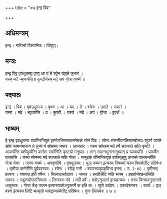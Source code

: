 +++
title = "०७ इन्द्र पिब"

+++
## अधिमन्त्रम्
इन्द्रः। गाथिनो विश्वामित्रः। त्रिष्टुप्।

## मन्त्रः
इन्द्र॒ पिब॒ वृष॑धूतस्य॒ वृष्ण॒ आ यं ते॑ श्ये॒न उ॑श॒ते ज॒भार॑ ।  
यस्य॒ मदे॑ च्या॒वय॑सि॒ प्र कृ॒ष्टीर्यस्य॒ मदे॒ अप॑ गो॒त्रा व॒वर्थ॑ ॥

## पदपाठः
इन्द्र॑ । पिब॑ । वृष॑ऽधूतस्य । वृष्णः॑ । आ । यम् । ते॒ । श्ये॒नः । उ॒श॒ते । ज॒भार॑ ।  
यस्य॑ । मदे॑ । च्य॒वय॑सि । प्र । कृ॒ष्टीः । यस्य॑ । मदे॑ । अप॑ । गो॒त्रा । व॒वर्थ॑ ॥

## भाष्यम्
हे इन्द्र वृषधूतस्य ग्रावभिरभिषुतं वृष्णोऽभिमतफलसेचकं सोमं पिब । श्येनः संसनीयगतिश्छन्दोरूपः सुपर्ण उशते सोमं कामयमानाय ते तुभ्यं यं सोमामा जभार । आजहार । यस्य सोमस्य मदे हर्षे सञ्जाते सति कृष्टीः । आकर्षन्ति वशीकुर्वन्ति कर्मणा सर्वानिति कृष्टयो मनुष्याः । तान् सपत्नभुतान्मनुष्यान् प्र च्यावयसि । प्रकर्षेण पातयसि । यस्य सोमस्य मदे सञ्जाते सति गोत्रा । गामुदकं रश्मिभिरावृतं वर्षास्वृतुषु त्रायन्ते पालयन्तीति गोत्रा मेघाः । तानप ववर्थ । अपवृणोषि । वृषधूतस्य । धूञ् कम्पन इत्यस्य निष्थयां यस्य विभाषेतीट् प्रतिषेधः । तृतीया कर्मणीति पूर्वपदस्वरः । श्येनः । श्येङ् गतौ । श्यास्त्याहृञ्हविभ्य इनच् । उ. २-४६ । इतीनच् प्रत्ययः । श्यायत इति श्यैनः । चित्त्वादन्तोदात्तः । जभार । हरतेर्लिटि णलि रूपम् । हृग्रहोर्भश्छन्दसिति भकारः । यद्वृत्तयोगादनिघातः । लित्स्वरः मदे । मदी हर्षे । मदोऽनुपसर्ग इत्यप्रत्ययः । तस्य पित्त्वादनुदात्तत्वे धातुस्वरः । गोत्रा त्रैङ् पालन इत्यास्यातोऽनुपसर्गे क इति कः । सुपो डादेशः । एकादेशस्वरः । ववर्थ । वृञ् वरण इत्यस्य लिटि थल्यृतो भारद्वाजस्येतीट् प्रतिषेधः । गुणः लित्स्वरः ॥ ७ ॥